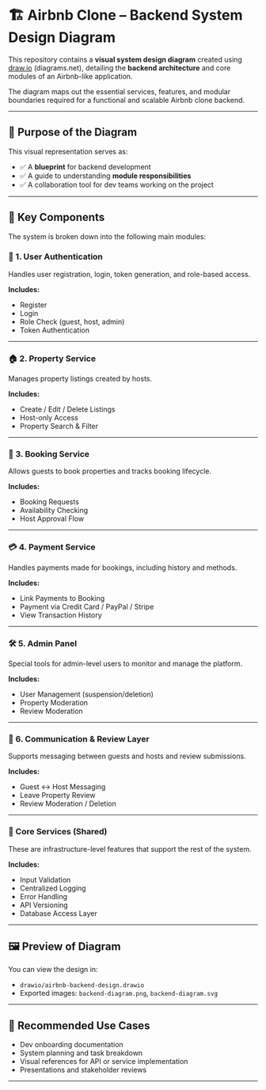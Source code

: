 # 🏗️ Airbnb Clone – Backend System Design Diagram

This repository contains a **visual system design diagram** created using [draw.io](https://draw.io) (diagrams.net), detailing the **backend architecture** and core modules of an Airbnb-like application.

The diagram maps out the essential services, features, and modular boundaries required for a functional and scalable Airbnb clone backend.

---

## 🎯 Purpose of the Diagram

This visual representation serves as:

- ✅ A **blueprint** for backend development
- ✅ A guide to understanding **module responsibilities**
- ✅ A collaboration tool for dev teams working on the project

---

## 🧱 Key Components

The system is broken down into the following main modules:

### 👥 1. User Authentication
Handles user registration, login, token generation, and role-based access.

**Includes:**
- Register
- Login
- Role Check (guest, host, admin)
- Token Authentication

---

### 🏠 2. Property Service
Manages property listings created by hosts.

**Includes:**
- Create / Edit / Delete Listings
- Host-only Access
- Property Search & Filter

---

### 📅 3. Booking Service
Allows guests to book properties and tracks booking lifecycle.

**Includes:**
- Booking Requests
- Availability Checking
- Host Approval Flow

---

### 💳 4. Payment Service
Handles payments made for bookings, including history and methods.

**Includes:**
- Link Payments to Booking
- Payment via Credit Card / PayPal / Stripe
- View Transaction History

---

### 🛠️ 5. Admin Panel
Special tools for admin-level users to monitor and manage the platform.

**Includes:**
- User Management (suspension/deletion)
- Property Moderation
- Review Moderation

---

### 💬 6. Communication & Review Layer
Supports messaging between guests and hosts and review submissions.

**Includes:**
- Guest ↔ Host Messaging
- Leave Property Review
- Review Moderation / Deletion

---

### 🧩 Core Services (Shared)
These are infrastructure-level features that support the rest of the system.

**Includes:**
- Input Validation
- Centralized Logging
- Error Handling
- API Versioning
- Database Access Layer

---

## 🖼️ Preview of Diagram

You can view the design in:
- `drawio/airbnb-backend-design.drawio`
- Exported images: `backend-diagram.png`, `backend-diagram.svg`
---

## 📌 Recommended Use Cases

- Dev onboarding documentation  
- System planning and task breakdown  
- Visual references for API or service implementation  
- Presentations and stakeholder reviews  

---

